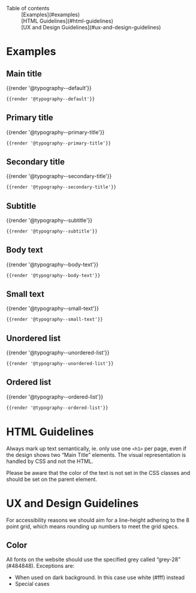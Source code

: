 <nav class="element-navigation">
  <dl class="element-navigation__list">
    <dt class="element-navigation__title">Table of contents</dt>
    <dd class="element-navigation__item">[Examples](#examples)</dd>
    <dd class="element-navigation__item">[HTML Guidelines](#html-guidelines)</dd>
    <dd class="element-navigation__item">[UX and Design Guidelines](#ux-and-design-guidelines)</dd>
  </dl>
</nav>

# Examples
## Main title
<div class="element-preview">
  <div class="element-preview__inner">{{render '@typography--default'}}</div>
</div>

```html
{{render '@typography--default'}}
```

## Primary title
<div class="element-preview">
  <div class="element-preview__inner">{{render '@typography--primary-title'}}</div>
</div>

```html
{{render '@typography--primary-title'}}
```

## Secondary title
<div class="element-preview">
  <div class="element-preview__inner">{{render '@typography--secondary-title'}}</div>
</div>

```html
{{render '@typography--secondary-title'}}
```

## Subtitle
<div class="element-preview">
  <div class="element-preview__inner">{{render '@typography--subtitle'}}</div>
</div>

```html
{{render '@typography--subtitle'}}
```

## Body text
<div class="element-preview">
  <div class="element-preview__inner">{{render '@typography--body-text'}}</div>
</div>

```html
{{render '@typography--body-text'}}
```

## Small text
<div class="element-preview">
  <div class="element-preview__inner">{{render '@typography--small-text'}}</div>
</div>

```html
{{render '@typography--small-text'}}
```

## Unordered list
<div class="element-preview">
  <div class="element-preview__inner">{{render '@typography--unordered-list'}}</div>
</div>

```html
{{render '@typography--unordered-list'}}
```

## Ordered list
<div class="element-preview">
  <div class="element-preview__inner">{{render '@typography--ordered-list'}}</div>
</div>

```html
{{render '@typography--ordered-list'}}
```

# HTML Guidelines
Always mark up text semantically, ie. only use one `<h1>` per page, even if the design shows two “Main Title” elements. The visual representation is handled by CSS and not the HTML.

Please be aware that the color of the text is not set in the CSS classes and should be set on the parent element.

# UX and Design Guidelines
For accessibility reasons we should aim for a line-height adhering to the 8 point grid, which means rounding up numbers to meet the grid specs.

## Color
All fonts on the website should use the specified grey called “grey-28” (#484848). Exceptions are:
- When used on dark background. In this case use white (#fff) instead
- Special cases
